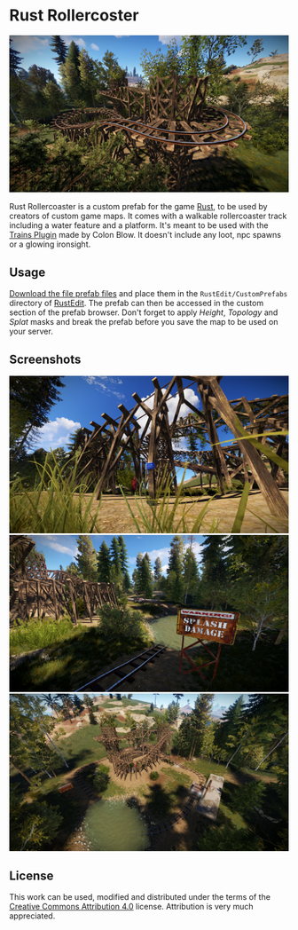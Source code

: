 # Rust Rollercoster

![Rust Rollercoaster Scenic View](examples/1.png)

Rust Rollercoaster is a custom prefab for the game [Rust](https://rust.facepunch.com/), to be used by creators of custom game maps. It comes with a walkable rollercoaster track including a water feature and a platform. It's meant to be used with the [Trains Plugin](https://www.chaoscode.io/resources/trains.162/) made by Colon Blow. It doesn't include any loot, npc spawns or a glowing ironsight.

## Usage

[Download the file prefab files](/yetzt/rust-rollercoaster/releases/latest/download/Rollercoaster.zip) and place them in the `RustEdit/CustomPrefabs` directory of [RustEdit](https://rustedit.io/). The prefab can then be accessed in the custom section of the prefab browser. Don't forget to apply *Height*, *Topology* and *Splat* masks and break the prefab before you save the map to be used on your server. 

## Screenshots

![Rust Rollercoaster Detail](examples/2.png)
![Rust Rollercoaster Splash Damage](examples/3.png)
![Rust Rollercoaster Panorama](examples/4.png)

## License

This work can be used, modified and distributed under the terms of the
[Creative Commons Attribution 4.0](https://creativecommons.org/licenses/by/4.0/) license. Attribution is very much appreciated.

